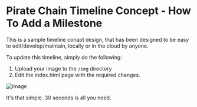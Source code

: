 # Pirate Chain Timeline Concept - How To Add a Milestone

This is a sample timeline conapt design, that has been designed to be easy to edit/develop/maintain, locally or in the cloud by anyone.

To update this timeline, simply do the following:

1. Upload your image to the `/img` directory
2. Edit the index.html page with the required changes.

![image](https://github.com/QuirkyRobots/pirate-chain-timeline/assets/29914179/9ccb9d42-9fde-4569-a821-87f8a543abeb)

It's that simple. 30 seconds is all you need.
